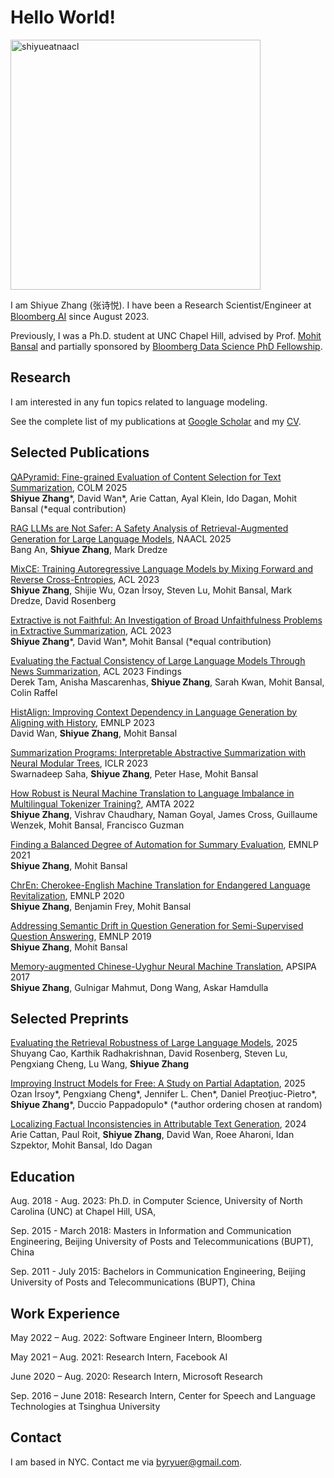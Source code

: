 # Hello World!

<img src="./img/shiyueatnaacl.jpeg" alt="shiyueatnaacl" width="400"/>

I am Shiyue Zhang (张诗悦). I have been a Research Scientist/Engineer at [Bloomberg AI](https://www.bloomberg.com/company/values/tech-at-bloomberg/artificial-intelligence-ai/) since August 2023. 

Previously, I was a Ph.D. student at UNC Chapel Hill, advised by Prof. [Mohit Bansal](https://www.cs.unc.edu/~mbansal/) and partially sponsored by [Bloomberg Data Science PhD Fellowship](https://www.bloomberg.com/company/stories/announcing-bloomberg-data-science-ph-d-fellowship-winners-2021-2022/).

## Research
I am interested in any fun topics related to language modeling. 

See the complete list of my publications at [Google Scholar](https://scholar.google.com/citations?user=co9KUGQAAAAJ&hl=en) and my <a href="files/Shiyue_Zhang_CV.pdf">CV</a>.

## Selected Publications
[QAPyramid: Fine-grained Evaluation of Content Selection for Text Summarization](https://arxiv.org/abs/2412.07096), COLM 2025 <br> **Shiyue Zhang**\*, David Wan*, Arie Cattan, Ayal Klein, Ido Dagan, Mohit Bansal (*equal contribution)

[RAG LLMs are Not Safer: A Safety Analysis of Retrieval-Augmented Generation for Large Language Models](https://arxiv.org/abs/2504.18041), NAACL 2025 <br> Bang An, **Shiyue Zhang**, Mark Dredze

[MixCE: Training Autoregressive Language Models by Mixing Forward and Reverse Cross-Entropies](https://arxiv.org/abs/2305.16958), ACL 2023 <br> **Shiyue Zhang**, Shijie Wu, Ozan İrsoy, Steven Lu, Mohit Bansal, Mark Dredze, David Rosenberg

[Extractive is not Faithful: An Investigation of Broad Unfaithfulness Problems in Extractive Summarization](https://arxiv.org/abs/2209.03549), ACL 2023 <br> **Shiyue Zhang**\*, David Wan*, Mohit Bansal (*equal contribution)

[Evaluating the Factual Consistency of Large Language Models Through News Summarization](https://arxiv.org/abs/2211.08412), ACL 2023 Findings <br> Derek Tam, Anisha Mascarenhas, **Shiyue Zhang**, Sarah Kwan, Mohit Bansal, Colin Raffel

[HistAlign: Improving Context Dependency in Language Generation by Aligning with History](https://arxiv.org/abs/2305.04782), EMNLP 2023 <br> David Wan, **Shiyue Zhang**, Mohit Bansal

[Summarization Programs: Interpretable Abstractive Summarization with Neural Modular Trees](https://arxiv.org/abs/2209.10492), ICLR 2023 <br> Swarnadeep Saha, **Shiyue Zhang**, Peter Hase, Mohit Bansal

[How Robust is Neural Machine Translation to Language Imbalance in Multilingual Tokenizer Training?](https://arxiv.org/abs/2204.14268), AMTA 2022 <br> **Shiyue Zhang**, Vishrav Chaudhary, Naman Goyal, James Cross, Guillaume Wenzek, Mohit Bansal, Francisco Guzman

[Finding a Balanced Degree of Automation for Summary Evaluation](https://arxiv.org/abs/2109.11503), EMNLP 2021 <br> **Shiyue Zhang**, Mohit Bansal

[ChrEn: Cherokee-English Machine Translation for Endangered Language Revitalization](https://arxiv.org/abs/2010.04791), EMNLP 2020 <br> **Shiyue Zhang**, Benjamin Frey, Mohit Bansal

[Addressing Semantic Drift in Question Generation for Semi-Supervised Question Answering](https://arxiv.org/abs/1909.06356), EMNLP 2019 <br> **Shiyue Zhang**, Mohit Bansal

[Memory-augmented Chinese-Uyghur Neural Machine Translation](https://arxiv.org/abs/1706.08683), APSIPA 2017 <br> **Shiyue Zhang**, Gulnigar Mahmut, Dong Wang, Askar Hamdulla

## Selected Preprints
[Evaluating the Retrieval Robustness of Large Language Models](https://arxiv.org/pdf/2505.21870), 2025 <br> Shuyang Cao, Karthik Radhakrishnan, David Rosenberg, Steven Lu, Pengxiang Cheng, Lu Wang, **Shiyue
Zhang**

[Improving Instruct Models for Free: A Study on Partial Adaptation](https://arxiv.org/abs/2504.11626), 2025 <br> Ozan İrsoy*, Pengxiang Cheng*, Jennifer L. Chen*, Daniel Preoţiuc-Pietro*, **Shiyue Zhang**\*, Duccio Pappadopulo* (*author ordering chosen at random)

[Localizing Factual Inconsistencies in Attributable Text Generation](https://arxiv.org/abs/2410.07473), 2024 <br> Arie Cattan, Paul Roit, **Shiyue Zhang**, David Wan, Roee Aharoni, Idan Szpektor, Mohit Bansal, Ido Dagan
## Education
Aug. 2018 - Aug. 2023: Ph.D. in Computer Science, University of North Carolina (UNC) at Chapel Hill, USA, 

Sep. 2015 - March 2018: Masters in Information and Communication Engineering, Beijing University of Posts and Telecommunications (BUPT), China

Sep. 2011 - July 2015:  Bachelors in Communication Engineering, Beijing University of Posts and Telecommunications (BUPT), China

## Work Experience
May 2022 – Aug. 2022: Software Engineer Intern, Bloomberg

May 2021 – Aug. 2021: Research Intern, Facebook AI

June 2020 – Aug. 2020: Research Intern, Microsoft Research 

Sep. 2016 – June 2018: Research Intern, Center for Speech and Language Technologies at Tsinghua University

## Contact

I am based in NYC. Contact me via byryuer@gmail.com.
